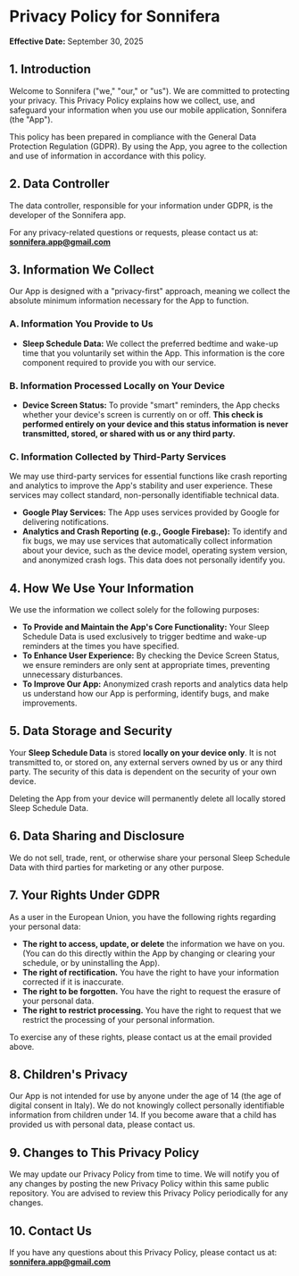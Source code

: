 # Privacy Policy for Sonnifera

**Effective Date:** September 30, 2025

## 1. Introduction
Welcome to Sonnifera ("we," "our," or "us"). We are committed to protecting your privacy. This Privacy Policy explains how we collect, use, and safeguard your information when you use our mobile application, Sonnifera (the "App").

This policy has been prepared in compliance with the General Data Protection Regulation (GDPR). By using the App, you agree to the collection and use of information in accordance with this policy.

## 2. Data Controller
The data controller, responsible for your information under GDPR, is the developer of the Sonnifera app.

For any privacy-related questions or requests, please contact us at:
**sonnifera.app@gmail.com**

## 3. Information We Collect
Our App is designed with a "privacy-first" approach, meaning we collect the absolute minimum information necessary for the App to function.

### A. Information You Provide to Us
* **Sleep Schedule Data:** We collect the preferred bedtime and wake-up time that you voluntarily set within the App. This information is the core component required to provide you with our service.

### B. Information Processed Locally on Your Device
* **Device Screen Status:** To provide "smart" reminders, the App checks whether your device's screen is currently on or off. **This check is performed entirely on your device and this status information is never transmitted, stored, or shared with us or any third party.**

### C. Information Collected by Third-Party Services
We may use third-party services for essential functions like crash reporting and analytics to improve the App's stability and user experience. These services may collect standard, non-personally identifiable technical data.

* **Google Play Services:** The App uses services provided by Google for delivering notifications.
* **Analytics and Crash Reporting (e.g., Google Firebase):** To identify and fix bugs, we may use services that automatically collect information about your device, such as the device model, operating system version, and anonymized crash logs. This data does not personally identify you.

## 4. How We Use Your Information
We use the information we collect solely for the following purposes:

* **To Provide and Maintain the App's Core Functionality:** Your Sleep Schedule Data is used exclusively to trigger bedtime and wake-up reminders at the times you have specified.
* **To Enhance User Experience:** By checking the Device Screen Status, we ensure reminders are only sent at appropriate times, preventing unnecessary disturbances.
* **To Improve Our App:** Anonymized crash reports and analytics data help us understand how our App is performing, identify bugs, and make improvements.

## 5. Data Storage and Security
Your **Sleep Schedule Data** is stored **locally on your device only**. It is not transmitted to, or stored on, any external servers owned by us or any third party. The security of this data is dependent on the security of your own device.

Deleting the App from your device will permanently delete all locally stored Sleep Schedule Data.

## 6. Data Sharing and Disclosure
We do not sell, trade, rent, or otherwise share your personal Sleep Schedule Data with third parties for marketing or any other purpose.

## 7. Your Rights Under GDPR
As a user in the European Union, you have the following rights regarding your personal data:

* **The right to access, update, or delete** the information we have on you. (You can do this directly within the App by changing or clearing your schedule, or by uninstalling the App).
* **The right of rectification.** You have the right to have your information corrected if it is inaccurate.
* **The right to be forgotten.** You have the right to request the erasure of your personal data.
* **The right to restrict processing.** You have the right to request that we restrict the processing of your personal information.

To exercise any of these rights, please contact us at the email provided above.

## 8. Children's Privacy
Our App is not intended for use by anyone under the age of 14 (the age of digital consent in Italy). We do not knowingly collect personally identifiable information from children under 14. If you become aware that a child has provided us with personal data, please contact us.

## 9. Changes to This Privacy Policy
We may update our Privacy Policy from time to time. We will notify you of any changes by posting the new Privacy Policy within this same public repository. You are advised to review this Privacy Policy periodically for any changes.

## 10. Contact Us
If you have any questions about this Privacy Policy, please contact us at:
**sonnifera.app@gmail.com**
